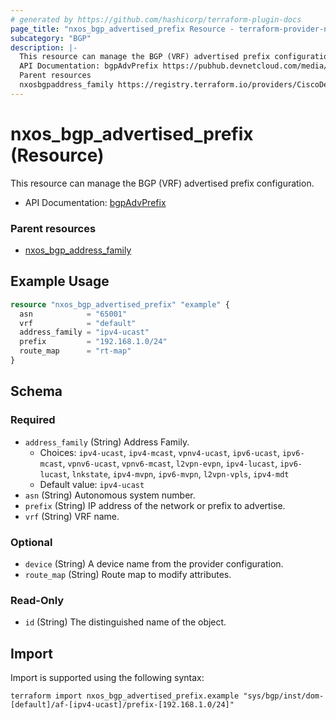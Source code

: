 ```yaml
---
# generated by https://github.com/hashicorp/terraform-plugin-docs
page_title: "nxos_bgp_advertised_prefix Resource - terraform-provider-nxos"
subcategory: "BGP"
description: |-
  This resource can manage the BGP (VRF) advertised prefix configuration.
  API Documentation: bgpAdvPrefix https://pubhub.devnetcloud.com/media/dme-docs-10-2-2/docs/Routing%20and%20Forwarding/bgp:AdvPrefix/
  Parent resources
  nxosbgpaddress_family https://registry.terraform.io/providers/CiscoDevNet/nxos/latest/docs/resources/bgp_address_family
---
```


# nxos_bgp_advertised_prefix (Resource)

This resource can manage the BGP (VRF) advertised prefix configuration.

- API Documentation: [bgpAdvPrefix](https://pubhub.devnetcloud.com/media/dme-docs-10-2-2/docs/Routing%20and%20Forwarding/bgp:AdvPrefix/)

### Parent resources

- [nxos_bgp_address_family](https://registry.terraform.io/providers/CiscoDevNet/nxos/latest/docs/resources/bgp_address_family)

## Example Usage

```terraform
resource "nxos_bgp_advertised_prefix" "example" {
  asn            = "65001"
  vrf            = "default"
  address_family = "ipv4-ucast"
  prefix         = "192.168.1.0/24"
  route_map      = "rt-map"
}
```

<!-- schema generated by tfplugindocs -->
## Schema

### Required

- `address_family` (String) Address Family.
  - Choices: `ipv4-ucast`, `ipv4-mcast`, `vpnv4-ucast`, `ipv6-ucast`, `ipv6-mcast`, `vpnv6-ucast`, `vpnv6-mcast`, `l2vpn-evpn`, `ipv4-lucast`, `ipv6-lucast`, `lnkstate`, `ipv4-mvpn`, `ipv6-mvpn`, `l2vpn-vpls`, `ipv4-mdt`
  - Default value: `ipv4-ucast`
- `asn` (String) Autonomous system number.
- `prefix` (String) IP address of the network or prefix to advertise.
- `vrf` (String) VRF name.

### Optional

- `device` (String) A device name from the provider configuration.
- `route_map` (String) Route map to modify attributes.

### Read-Only

- `id` (String) The distinguished name of the object.

## Import

Import is supported using the following syntax:

```shell
terraform import nxos_bgp_advertised_prefix.example "sys/bgp/inst/dom-[default]/af-[ipv4-ucast]/prefix-[192.168.1.0/24]"
```

